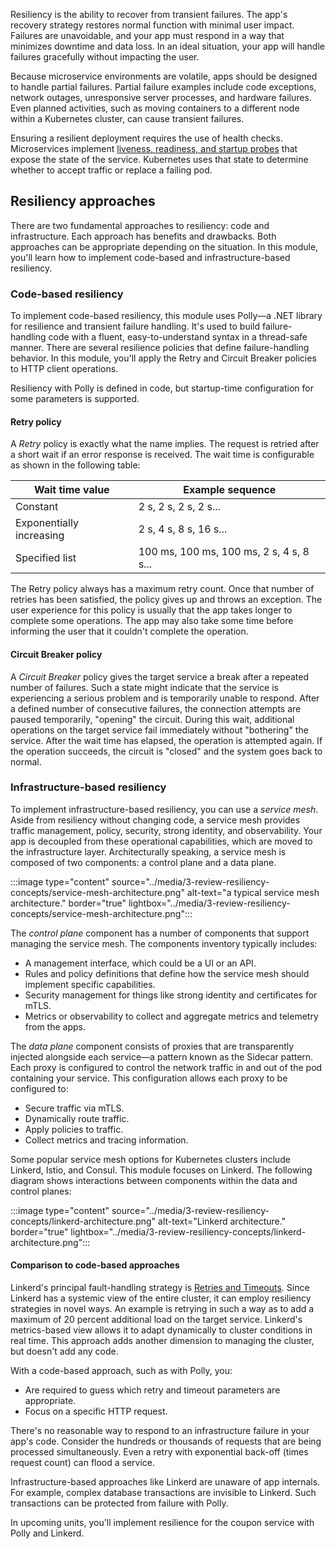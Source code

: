 Resiliency is the ability to recover from transient failures. The app's recovery strategy restores normal function with minimal user impact. Failures are unavoidable, and your app must respond in a way that minimizes downtime and data loss. In an ideal situation, your app will handle failures gracefully without impacting the user.

Because microservice environments are volatile, apps should be designed to handle partial failures. Partial failure examples include code exceptions, network outages, unresponsive server processes, and hardware failures. Even planned activities, such as moving containers to a different node within a Kubernetes cluster, can cause transient failures.

Ensuring a resilient deployment requires the use of health checks. Microservices implement [liveness, readiness, and startup probes](https://kubernetes.io/docs/tasks/configure-pod-container/configure-liveness-readiness-startup-probes) that expose the state of the service. Kubernetes uses that state to determine whether to accept traffic or replace a failing pod.

## Resiliency approaches

There are two fundamental approaches to resiliency: code and infrastructure. Each approach has benefits and drawbacks. Both approaches can be appropriate depending on the situation. In this module, you'll learn how to implement code-based and infrastructure-based resiliency.

### Code-based resiliency

To implement code-based resiliency, this module uses Polly&mdash;a .NET library for resilience and transient failure handling. It's used to build failure-handling code with a fluent, easy-to-understand syntax in a thread-safe manner. There are several resilience policies that define failure-handling behavior. In this module, you'll apply the Retry and Circuit Breaker policies to HTTP client operations.

Resiliency with Polly is defined in code, but startup-time configuration for some parameters is supported.

#### Retry policy

A *Retry* policy is exactly what the name implies. The request is retried after a short wait if an error response is received. The wait time is configurable as shown in the following table:

| Wait time value          | Example sequence   |
|--------------------------|--------------------|
| Constant                 | 2 s, 2 s, 2 s, 2 s... |
| Exponentially increasing | 2 s, 4 s, 8 s, 16 s... |
| Specified list           | 100 ms, 100 ms, 100 ms, 2 s, 4 s, 8 s... |

The Retry policy always has a maximum retry count. Once that number of retries has been satisfied, the policy gives up and throws an exception. The user experience for this policy is usually that the app takes longer to complete some operations. The app may also take some time before informing the user that it couldn't complete the operation.

#### Circuit Breaker policy

A *Circuit Breaker* policy gives the target service a break after a repeated number of failures. Such a state might indicate that the service is experiencing a serious problem and is temporarily unable to respond. After a defined number of consecutive failures, the connection attempts are paused temporarily, "opening" the circuit. During this wait, additional operations on the target service fail immediately without "bothering" the service. After the wait time has elapsed, the operation is attempted again. If the operation succeeds, the circuit is "closed" and the system goes back to normal.

### Infrastructure-based resiliency

To implement infrastructure-based resiliency, you can use a *service mesh*. Aside from resiliency without changing code, a service mesh provides traffic management, policy, security, strong identity, and observability. Your app is decoupled from these operational capabilities, which are moved to the infrastructure layer. Architecturally speaking, a service mesh is composed of two components: a control plane and a data plane.

:::image type="content" source="../media/3-review-resiliency-concepts/service-mesh-architecture.png" alt-text="a typical service mesh architecture." border="true" lightbox="../media/3-review-resiliency-concepts/service-mesh-architecture.png":::

The *control plane* component has a number of components that support managing the service mesh. The components inventory typically includes:

* A management interface, which could be a UI or an API.
* Rules and policy definitions that define how the service mesh should implement specific capabilities.
* Security management for things like strong identity and certificates for mTLS.
* Metrics or observability to collect and aggregate metrics and telemetry from the apps.

The *data plane* component consists of proxies that are transparently injected alongside each service&mdash;a pattern known as the Sidecar pattern. Each proxy is configured to control the network traffic in and out of the pod containing your service. This configuration allows each proxy to be configured to:

* Secure traffic via mTLS.
* Dynamically route traffic.
* Apply policies to traffic.
* Collect metrics and tracing information.

Some popular service mesh options for Kubernetes clusters include Linkerd, Istio, and Consul. This module focuses on Linkerd. The following diagram shows interactions between components within the data and control planes:

:::image type="content" source="../media/3-review-resiliency-concepts/linkerd-architecture.png" alt-text="Linkerd architecture." border="true" lightbox="../media/3-review-resiliency-concepts/linkerd-architecture.png":::

#### Comparison to code-based approaches

Linkerd's principal fault-handling strategy is [Retries and Timeouts](https://linkerd.io/2/features/retries-and-timeouts). Since Linkerd has a systemic view of the entire cluster, it can employ resiliency strategies in novel ways. An example is retrying in such a way as to add a maximum of 20 percent additional load on the target service. Linkerd's metrics-based view allows it to adapt dynamically to cluster conditions in real time. This approach adds another dimension to managing the cluster, but doesn't add any code.

With a code-based approach, such as with Polly, you:

* Are required to guess which retry and timeout parameters are appropriate.
* Focus on a specific HTTP request.

There's no reasonable way to respond to an infrastructure failure in your app's code. Consider the hundreds or thousands of requests that are being processed simultaneously. Even a retry with exponential back-off (times request count) can flood a service.

Infrastructure-based approaches like Linkerd are unaware of app internals. For example, complex database transactions are invisible to Linkerd. Such transactions can be protected from failure with Polly.

In upcoming units, you'll implement resilience for the coupon service with Polly and Linkerd.
